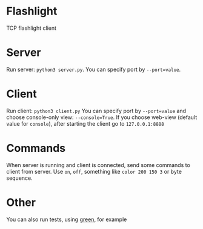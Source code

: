 # Flashlight
TCP flashlight client


# Server
Run server: `python3 server.py`. You can specify port by `--port=value`.

# Client
Run client: `python3 client.py`
You can specify port by `--port=value` and choose console-only view: `--console=True`.
If you choose web-view (default value for `console`), after starting the client go to `127.0.0.1:8888`

# Commands
When server is running and client is connected, send some commands to client from server. Use
`on`, `off`, something like `color 200 150 3` or byte sequence.

# Other
You can also run tests, using [green](https://github.com/CleanCut/green), for example
